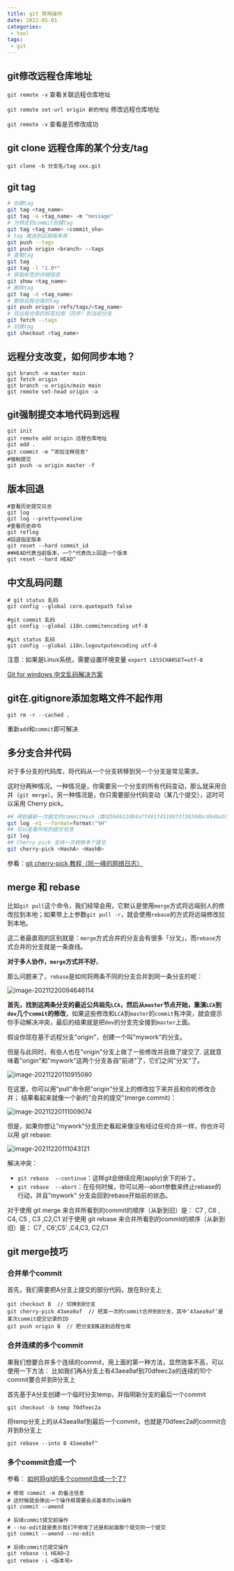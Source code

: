 ```yaml
---
title: git 常用操作
date: 2022-05-01 
categories:
 - tool
tags:
 - git
---
```


## git修改远程仓库地址

`git remote -v`     查看关联远程仓库地址

`git remote set-url origin 新的地址`      修改远程仓库地址

`git remote -v`     查看是否修改成功



## git clone 远程仓库的某个分支/tag

`git clone -b 分支名/tag xxx.git`



## git tag

```sh
# 创建tag
git tag <tag_name> 
git tag -a <tag_name> -m "message"
# 为特定的commit创建tag
git tag <tag_name> <commit_sha>
# tag 推送到远程版本库
git push --tags
git push origin <branch> --tags
# 查看tag
git tag
git tag -l "1.0*"
# 获取标签的详细信息
git show <tag_name>
# 删除tag
git tag -d <tag_name>
# 删除远程仓库的tag
git push origin :refs/tags/<tag_name>
# 将远程仓库的标签拉取（同步）到当前分支
git fetch --tags
# 切换tag
git checkout <tag_name>
```





## 远程分支改变，如何同步本地？

```shell
git branch -m master main
git fetch origin
git branch -u origin/main main
git remote set-head origin -a
```



## git强制提交本地代码到远程

```shell
git init
git remote add origin 远程仓库地址
git add . 
git commit -m “添加注释信息"
#强制提交
git push -u origin master -f 
```



## 版本回退

```shell
#查看历史提交日志
git log  
git log --pretty=oneline
#查看历史命令
git reflog
#回退指定版本
git reset --hard commit_id
##HEAD代表当前版本，一个^代表向上回退一个版本
git reset --hard HEAD^
```



## 中文乱码问题

```shell
# git status 乱码
git config --global core.quotepath false

#git commit 乱码
git config --global i18n.commitencoding utf-8

#git status 乱码
git config --global i18n.logoutputencoding utf-8
```

注意：如果是Linux系统，需要设置环境变量 `export LESSCHARSET=utf-8`

[Git for windows 中文乱码解决方案](https://www.cnblogs.com/ayseeing/p/4203679.html)



## git在.gitignore添加忽略文件不起作用

```shell
git rm -r --cached .
```

重新`add`和`commit`即可解决



## 多分支合并代码

对于多分支的代码库，将代码从一个分支转移到另一个分支是常见需求。

这时分两种情况。一种情况是，你需要另一个分支的所有代码变动，那么就采用合并（`git merge`）。另一种情况是，你只需要部分代码变动（某几个提交），这时可以采用 Cherry pick。

```sh
## 得到最新一次提交的commitHash（类似5b6612d84a7f401f4519b73f38348bc094ba5501）
git log -n1 --format=format:"%H"
## 可以查看所有的提交信息
git log
## Cherry pick 支持一次转移多个提交
git cherry-pick <HashA> <HashB>
```

参看：[git cherry-pick 教程（阮一峰的网络日志）](http://www.ruanyifeng.com/blog/2020/04/git-cherry-pick.html)



## merge 和 rebase

比如`git pull`这个命令，我们经常会用，它默认是使用`merge`方式将远端别人的修改拉到本地；如果带上上参数`git pull -r`，就会使用`rebase`的方式将远端修改拉到本地。

这二者最直观的区别就是：`merge`方式合并的分支会有很多「分叉」，而`rebase`方式合并的分支就是一条直线。

**对于多人协作，`merge`方式并不好**。

那么问题来了，`rebase`是如何将两条不同的分支合并到同一条分支的呢：

![image-20211220094646114](https://cos.duktig.cn/typora/202112200947816.png)

**首先，找到这两条分支的最近公共祖先`LCA`，然后从`master`节点开始，重演`LCA`到`dev`几个`commit`的修改**，如果这些修改和`LCA`到`master`的`commit`有冲突，就会提示你手动解决冲突，最后的结果就是把`dev`的分支完全接到`master`上面。

假设你现在基于远程分支"origin"，创建一个叫"mywork"的分支。

但是与此同时，有些人也在"origin"分支上做了一些修改并且做了提交了. 这就意味着"origin"和"mywork"这两个分支各自"前进"了，它们之间"分叉"了。

![image-20211220110915080](https://cos.duktig.cn/typora/202112201109279.png)

在这里，你可以用"pull"命令把"origin"分支上的修改拉下来并且和你的修改合并； 结果看起来就像一个新的"合并的提交"(merge commit)：

![image-20211220111009074](https://cos.duktig.cn/typora/202112201110093.png)

但是，如果你想让"mywork"分支历史看起来像没有经过任何合并一样，你也许可以用 git rebase:

![image-20211220111043121](https://cos.duktig.cn/typora/202112201110178.png)

解决冲突：

- `git rebase  --continue`：这样git会继续应用(apply)余下的补丁。
- `git rebase  --abort`：在任何时候，你可以用--abort参数来终止rebase的行动，并且"mywork" 分支会回到rebase开始前的状态。

对于使用 git merge 来合并所看到的commit的顺序（从新到旧）是： C7 , C6 , C4, C5 , C3 ,C2,C1
对于使用 git rebase 来合并所看到的commit的顺序（从新到旧）是： C7 , C6‘,C5' ,C4,C3, C2,C1



## git merge技巧

### 合并单个commit

首先，我们需要把A分支上提交的部分代码，放在B分支上

```shell
git checkout B  // 切换到B分支
git cherry-pick 43aea9af  // 把某一次的commit合并到B分支，其中’43aea9af‘是某次commit提交记录的ID
git push origin B  // 把分支B推送到远程仓库
```

### 合并连续的多个commit

果我们想要合并多个连续的commit，用上面的第一种方法，显然效率不高，可以使用一下方法：
比如我们再A分支上有43aea9af到70dfeec2a的连续的10个commit要合并到B分支上

首先基于A分支创建一个临时分支temp，并指明新分支的最后一个commit

```shell
git checkout -b temp 70dfeec2a
```

将temp分支上的从43aea9af到最后一个commit，也就是70dfeec2a的commit合并到B分支上

```shell
git rebase --into B 43aea9af^
```

### 多个commit合成一个

参看： [如何将git的多个commit合成一个了?](https://zhuanlan.zhihu.com/p/507794054)

```shell
# 修改 commit -m 的备注信息
# 这时候就会弹出一个操作框需要会点基本的vim操作
git commit --amend

# 后续commit提交前操作
# --no-edit就是表示我们不修改了还是和前面那个提交同一个提交
git commit --amend --no-edit

# 后续commit已提交操作
git rebase -i HEAD~2
git rebase -i <版本号>
```





